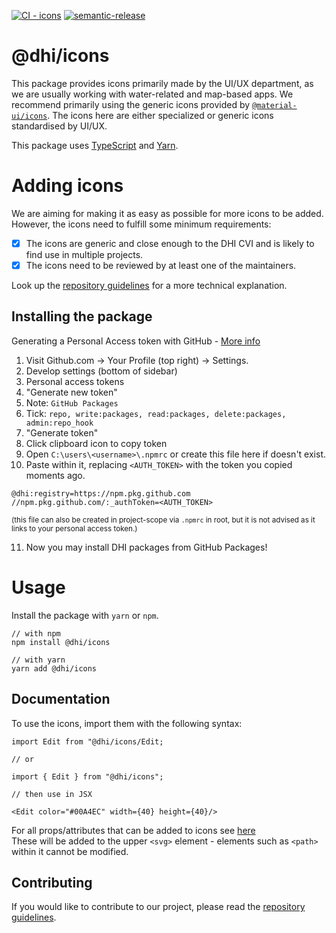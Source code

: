 <div align="left">

[![CI - icons](https://github.com/DHI/react-components/actions/workflows/main-icons.yml/badge.svg)](https://github.com/DHI/react-components/actions/workflows/main-icons.yml)
[![semantic-release](https://img.shields.io/badge/%20%20%F0%9F%93%A6%F0%9F%9A%80-semantic--release-e10079.svg)](https://github.com/semantic-release/semantic-release)
</div>
<h1 align="left">@dhi/icons</h1>

This package provides icons primarily made by the UI/UX department, as we are usually working with water-related and map-based apps. We recommend primarily using the generic icons provided by [`@material-ui/icons`](https://material-ui.com/components/material-icons/). The icons here are either specialized or generic icons standardised by UI/UX.

This package uses [TypeScript](https://www.typescriptlang.org/) and [Yarn](https://classic.yarnpkg.com/en/).

# Adding icons

We are aiming for making it as easy as possible for more icons to be added. However, the icons need to fulfill some minimum requirements: 

* [x] The icons are generic and close enough to the DHI CVI and is likely to find use in multiple projects.
* [x] The icons need to be reviewed by at least one of the maintainers.

Look up the [repository guidelines](./docs/CONTRIBUTING.md) for a more technical explanation. 

## Installing the package 

Generating a Personal Access token with GitHub - [More info](https://help.github.com/en/github/authenticating-to-github/creating-a-personal-access-token-for-the-command-line)

1. Visit Github.com &rarr; Your Profile (top right) &rarr; Settings.
2. Develop settings (bottom of sidebar)
3. Personal access tokens
4. "Generate new token"
5. Note: `GitHub Packages`
6. Tick: `repo, write:packages, read:packages, delete:packages, admin:repo_hook`
7. "Generate token"
8. Click clipboard icon to copy token
9. Open `C:\users\<username>\.npmrc` or create this file here if doesn't exist.
10. Paste within it, replacing `<AUTH_TOKEN>` with the token you copied moments ago.

```
@dhi:registry=https://npm.pkg.github.com
//npm.pkg.github.com/:_authToken=<AUTH_TOKEN>
```

<sup>(this file can also be created in project-scope via `.npmrc` in root, but it is not advised as it links to your personal access token.)</sup>

11. Now you may install DHI packages from GitHub Packages!

# Usage

Install the package with `yarn` or `npm`.

```
// with npm
npm install @dhi/icons

// with yarn
yarn add @dhi/icons
```

## Documentation

To use the icons, import them with the following syntax:

```
import Edit from "@dhi/icons/Edit;

// or

import { Edit } from "@dhi/icons";

// then use in JSX

<Edit color="#00A4EC" width={40} height={40}/>

```

For all props/attributes that can be added to icons see [here](https://developer.mozilla.org/en-US/docs/Web/SVG/Attribute)  
These will be added to the upper `<svg>` element - elements such as `<path>` within it cannot be modified.  

## Contributing

If you would like to contribute to our project, please read the [repository guidelines](./docs/CONTRIBUTING.md).
